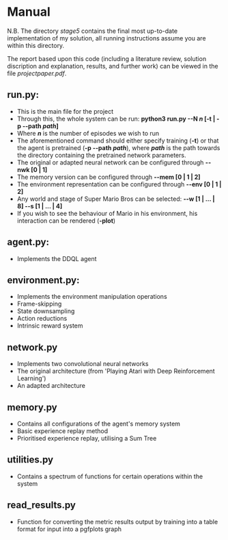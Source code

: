 # Manual
N.B. The directory *stage5* contains the final most up-to-date implementation of my solution, all running instructions assume you are within this directory.

The report based upon this code (including a literature review, solution discription and explanation, results, and further work) can be viewed in the file *projectpaper.pdf*.

## run.py:
- This is the main file for the project
- Through this, the whole system can be run: **python3 run.py --N *n* [-t | -p --path *path*]**
- Where ***n*** is the number of episodes we wish to run
- The aforementioned command should either specify training (**-t**) or that the agent is pretrained (**-p --path *path***), where ***path*** is the path towards the directory containing the pretrained network parameters.
- The original or adapted neural network can be configured through **--nwk [0 | 1]**
- The memory version can be configured through **--mem [0 | 1 | 2]**
- The environment representation can be configured through **--env [0 | 1 | 2]**
- Any world and stage of Super Mario Bros can be selected: **--w [1 | ... | 8] --s [1 | ... | 4]**
- If you wish to see the behaviour of Mario in his environment, his interaction can be rendered (**-plot**)

## agent.py:
- Implements the DDQL agent

## environment.py:
- Implements the environment manipulation operations
- Frame-skipping
- State downsampling
- Action reductions
- Intrinsic reward system

## network.py
- Implements two convolutional neural networks
- The original architecture (from 'Playing Atari with Deep Reinforcement Learning')
- An adapted architecture

## memory.py
- Contains all configurations of the agent's memory system
- Basic experience replay method
- Prioritised experience replay, utilising a Sum Tree

## utilities.py
- Contains a spectrum of functions for certain operations within the system

## read_results.py
- Function for converting the metric results output by training into a table format for input into a pgfplots graph
